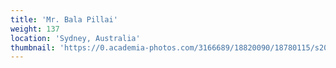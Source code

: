```yaml
---
title: 'Mr. Bala Pillai'
weight: 137
location: 'Sydney, Australia'
thumbnail: 'https://0.academia-photos.com/3166689/18820090/18780115/s200_k.kalyanasundaram.jpg'
---
```


